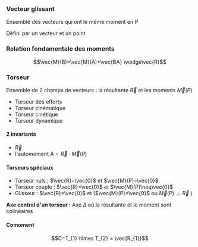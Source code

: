 ### Vecteur glissant
Ensemble des vecteurs qui ont le même moment en $P$ 

Défini par un vecteur et un point

### Relation fondamentale des moments

$$\vec{M}(B)=\vec{M}(A)+\vec{BA} \wedge\vec{R}$$
### Torseur
Ensemble de 2 champs de vecteurs : la résultante $\vec{R}$ et les moments $\vec{M}(P)$

* Torseur des efforts
* Torseur cinématique
* Torseur cinétique
* Torseur dynamique
#### 2 invariants
* $\vec{R}$
* l'automoment $A=\vec{R}\cdot \vec{M}(P)$
#### Torseurs spéciaux
* Torseur nuls : $\vec{R}=\vec{0}$ et $\vec{M}(P)=\vec{0}$
* Torseur couple : $\vec{R}=\vec{0}$ et $\vec{M}(P)\neq\vec{0}$
* Glisseur : $\vec{R}=\vec{0}$ et ($\vec{M}(P)=\vec{0}$ ou $\vec{M}(P) \perp \vec{R}$ )


**Axe central d'un torseur :**
Axe $\Delta$ où la résultante et le moment sont colinéaires

#### Comoment

$$C=T_{1} \times T_{2} = \vec{R_{1}}$$